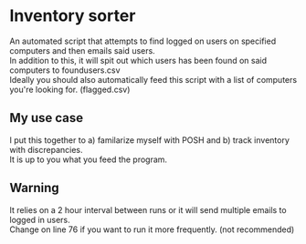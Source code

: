 # Inventory sorter
An automated script that attempts to find logged on users on specified computers and then emails said users.  
In addition to this, it will spit out which users has been found on said computers to foundusers.csv  
Ideally you should also automatically feed this script with a list of computers you're looking for. (flagged.csv)  

## My use case
I put this together to a) familarize myself with POSH and b) track inventory with discrepancies.  
It is up to you what you feed the program.

## Warning
It relies on a 2 hour interval between runs or it will send multiple emails to logged in users.  
Change on line 76 if you want to run it more frequently. (not recommended)
